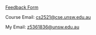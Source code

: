 [Feedback Form](https://docs.google.com/forms/d/e/1FAIpQLSfAxC3oQNpE23R16fXe6uIL_9w-RxhBP5Bqd3SeRsWcPVT4SQ/viewform)

Course Email: cs2521@cse.unsw.edu.au

My Email: z5361836@unsw.edu.au
